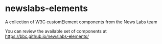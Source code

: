 # newslabs-elements
A collection of W3C customElement components from the News Labs team

You can review the available set of components at https://bbc.github.io/newslabs-elements/
